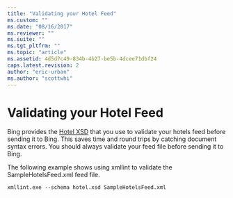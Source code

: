 ```yaml
---
title: "Validating your Hotel Feed"
ms.custom: ""
ms.date: "08/16/2017"
ms.reviewer: ""
ms.suite: ""
ms.tgt_pltfrm: ""
ms.topic: "article"
ms.assetid: 4d5d7c49-834b-4b27-be5b-4dcee71dbf24
caps.latest.revision: 2
author: "eric-urban"
ms.author: "scottwhi"
---
```

# Validating your Hotel Feed
Bing provides the [Hotel XSD](https://bhacstatic.blob.core.windows.net/schemas/hotel.xsd) that you use to validate your hotels feed before sending it to Bing. This saves time and round trips by catching document syntax errors. You should always validate your feed file before sending it to Bing.

The following example shows using xmllint to validate the SampleHotelsFeed.xml feed file.

```
xmllint.exe --schema hotel.xsd SampleHotelsFeed.xml
```
